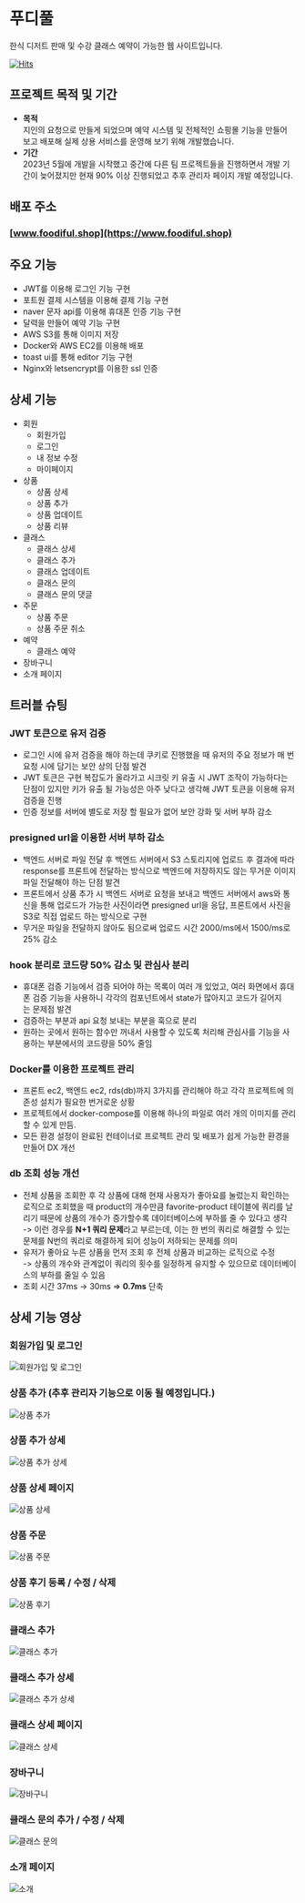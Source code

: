 # 푸디풀

한식 디저트 판매 및 수강 클래스 예약이 가능한 웹 사이트입니다.

[![Hits](https://hits.seeyoufarm.com/api/count/incr/badge.svg?url=https%3A%2F%2Fgithub.com%2Fdavidktlee%2Ffoodiful-front&count_bg=%2379C83D&title_bg=%23555555&icon=&icon_color=%23E7E7E7&title=hits&edge_flat=false)](https://hits.seeyoufarm.com)

## 프로젝트 목적 및 기간

- **목적**  
  지인의 요청으로 만들게 되었으며 예약 시스템 및 전체적인 쇼핑몰 기능을 만들어 보고 배포해 실제 상용 서비스를 운영해 보기 위해 개발했습니다.
- **기간**  
   2023년 5월에 개발을 시작했고 중간에 다른 팀 프로젝트들을 진행하면서 개발 기간이 늦어졌지만 현재 90% 이상 진행되었고 추후 관리자 페이지 개발 예정입니다.

## 배포 주소

### [www.foodiful.shop](https://www.foodiful.shop)

## 주요 기능

- JWT를 이용해 로그인 기능 구현
- 포트원 결제 시스템을 이용해 결제 기능 구현
- naver 문자 api를 이용해 휴대폰 인증 기능 구현
- 달력을 만들어 예약 기능 구현
- AWS S3를 통해 이미지 저장
- Docker와 AWS EC2를 이용해 배포
- toast ui를 통해 editor 기능 구현
- Nginx와 letsencrypt를 이용한 ssl 인증

## 상세 기능

- 회원
  - 회원가입
  - 로그인
  - 내 정보 수정
  - 마이페이지
- 상품
  - 상품 상세
  - 상품 추가
  - 상품 업데이트
  - 상품 리뷰
- 클래스
  - 클래스 상세
  - 클래스 추가
  - 클래스 업데이트
  - 클래스 문의
  - 클래스 문의 댓글
- 주문
  - 상품 주문
  - 상품 주문 취소
- 예약
  - 클래스 예약
- 장바구니
- 소개 페이지

## 트러블 슈팅

### JWT 토큰으로 유저 검증

- 로그인 시에 유저 검증을 해야 하는데 쿠키로 진행했을 때 유저의 주요 정보가 매 번 요청 시에 담기는 보안 상의 단점 발견
- JWT 토큰은 구현 복잡도가 올라가고 시크릿 키 유출 시 JWT 조작이 가능하다는 단점이 있지만 키가 유출 될 가능성은 아주 낮다고 생각해 JWT 토큰을 이용해 유저 검증을 진행
- 인증 정보를 서버에 별도로 저장 할 필요가 없어 보안 강화 및 서버 부하 감소

### presigned url을 이용한 서버 부하 감소

- 백엔드 서버로 파일 전달 후 백엔드 서버에서 S3 스토리지에 업로드 후 결과에 따라 response를 프론트에 전달하는 방식으로 백엔드에 저장하지도 않는 무거운 이미지 파일 전달해야 하는 단점 발견
- 프론트에서 상품 추가 시 백엔드 서버로 요청을 보내고 백엔드 서버에서 aws와 통신을 통해 업로드가 가능한 사진이라면 presigned url을 응답, 프론트에서 사진을 S3로 직접 업로드 하는 방식으로 구현
- 무거운 파일을 전달하지 않아도 됨으로써 업로드 시간 2000/ms에서 1500/ms로 25% 감소

### hook 분리로 코드량 50% 감소 및 관심사 분리

- 휴대폰 검증 기능에서 검증 되어야 하는 목록이 여러 개 있었고, 여러 화면에서 휴대폰 검증 기능을 사용하니 각각의 컴포넌트에서 state가 많아지고 코드가 길어지는 문제점 발견
- 검증하는 부분과 api 요청 보내는 부분을 훅으로 분리
- 원하는 곳에서 원하는 함수만 꺼내서 사용할 수 있도록 처리해 관심사를 기능을 사용하는 부분에서의 코드량을 50% 줄임

### Docker를 이용한 프로젝트 관리

- 프론트 ec2, 백엔드 ec2, rds(db)까지 3가지를 관리해야 하고 각각 프로젝트에 의존성 설치가 필요한 번거로운 상황
- 프로젝트에서 docker-compose를 이용해 하나의 파일로 여러 개의 이미지를 관리할 수 있게 만듬.
- 모든 환경 설정이 완료된 컨테이너로 프로젝트 관리 및 배포가 쉽게 가능한 환경을 만들어 DX 개선

### db 조회 성능 개선

- 전체 상품을 조회한 후 각 상품에 대해 현재 사용자가 좋아요를 눌렀는지 확인하는 로직으로 조회했을 때 product의 개수만큼 favorite-product 테이블에 쿼리를 날리기 때문에 상품의 개수가 증가할수록 데이터베이스에 부하를 줄 수 있다고 생각  
  -> 이런 경우를 **N+1 쿼리 문제**라고 부르는데, 이는 한 번의 쿼리로 해결할 수 있는 문제를 N번의 쿼리로 해결하게 되어 성능이 저하되는 문제를 의미
- 유저가 좋아요 누른 상품을 먼저 조회 후 전체 상품과 비교하는 로직으로 수정  
  -> 상품의 개수와 관계없이 쿼리의 횟수를 일정하게 유지할 수 있으므로 데이터베이스의 부하를 줄일 수 있음
- 조회 시간 37ms -> 30ms ⇒ **0.7ms** 단축

## 상세 기능 영상

### 회원가입 및 로그인

![회원가입 및 로그인](https://github.com/davidktlee/foodiful-front/assets/97086762/1b235743-3d29-4779-829f-33e23de4871d)

### 상품 추가 (추후 관리자 기능으로 이동 될 예정입니다.)

![상품 추가](https://github.com/davidktlee/foodiful-front/assets/97086762/b9ca7950-3511-46cf-b120-5dbd03002466)

### 상품 추가 상세

![상품 추가 상세](https://github.com/davidktlee/foodiful-front/assets/97086762/202f663f-1c0e-4e96-b74d-b06206993d2f)

### 상품 상세 페이지

![상품 상세](https://github.com/davidktlee/foodiful-front/assets/97086762/8b0a9bb8-d727-4384-89e4-2882584a1589)

### 상품 주문

![상품 주문](https://github.com/davidktlee/foodiful-front/assets/97086762/48bd4198-5a8d-46e0-b539-5cd9321d898b)

### 상품 후기 등록 / 수정 / 삭제

![상품 후기](https://github.com/davidktlee/foodiful-front/assets/97086762/de137560-067d-471e-9293-2a7deab515b3)

### 클래스 추가

![클래스 추가](https://github.com/davidktlee/foodiful-front/assets/97086762/65cc733f-2cdd-4562-8f21-cb340f3f02d2)

### 클래스 추가 상세

![클래스 추가 상세](https://github.com/davidktlee/foodiful-front/assets/97086762/c5000418-0677-49d0-a07b-fe1c4078f9e1)

### 클래스 상세 페이지

![클래스 상세](https://github.com/davidktlee/foodiful-front/assets/97086762/5e788dcf-5a20-42cc-95c0-1c5e02200bd2)

### 장바구니

![장바구니](https://github.com/davidktlee/foodiful-front/assets/97086762/8b86e8e6-98df-429c-994b-0cd0bd07cac7)

### 클래스 문의 추가 / 수정 / 삭제

![클래스 문의](https://github.com/davidktlee/foodiful-front/assets/97086762/821efd58-9688-4921-aa32-d7f8dca922e1)

### 소개 페이지

![소개](https://github.com/davidktlee/foodiful-front/assets/97086762/6d669d89-03a5-4d9d-a6a7-fe16435eec11)
